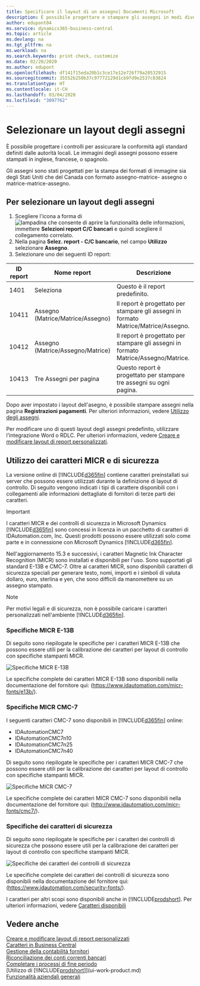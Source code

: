 ```yaml
---
title: Specificare il layout di un assegno| Documenti Microsoft
description: È possibile progettare e stampare gli assegni in modi diversi per conformità agli standard.
author: edupont04
ms.service: dynamics365-business-central
ms.topic: article
ms.devlang: na
ms.tgt_pltfrm: na
ms.workload: na
ms.search.keywords: print check, customize
ms.date: 02/20/2020
ms.author: edupont
ms.openlocfilehash: df141f15eda20b1c3ce17e12e726f79a20532915
ms.sourcegitcommit: 35552b250b37c97772129d1cb9fd9e2537c83824
ms.translationtype: HT
ms.contentlocale: it-CH
ms.lasthandoff: 03/04/2020
ms.locfileid: "3097762"
---
```

# <a name="select-a-check-layout"></a>Selezionare un layout degli assegni
È possibile progettare i controlli per assicurare la conformità agli standard definiti dalle autorità locali. Le immagini degli assegni possono essere stampati in inglese, francese, o spagnolo.

Gli assegni sono stati progettati per la stampa dei formati di immagine sia degli Stati Uniti che del Canada con formato assegno-matrice- assegno o matrice-matrice-assegno.

## <a name="to-select-a-check-layout"></a>Per selezionare un layout degli assegni
1. Scegliere l'icona a forma di ![lampadina che consente di aprire la funzionalità delle informazioni](media/ui-search/search_small.png "Informazioni sull'operazione che si desidera eseguire"), immettere **Selezioni report C/C bancari** e quindi scegliere il collegamento correlato.
2. Nella pagina **Selez. report - C/C bancario**, nel campo **Utilizzo** selezionare **Assegno**.
3. Selezionare uno dei seguenti ID report:

| ID report | Nome report | Descrizione |
| --- | --- | --- |
| 1401 |Seleziona |Questo è il report predefinito. |
| 10411 |Assegno (Matrice/Matrice/Assegno) |Il report è progettato per stampare gli assegni in formato Matrice/Matrice/Assegno. |
| 10412 |Assegno (Matrice/Assegno/Matrice) |Il report è progettato per stampare gli assegni in formato Matrice/Assegno/Matrice. |
| 10413 |Tre Assegni per pagina |Questo report è progettato per stampare tre assegni su ogni pagina. |

Dopo aver impostato i layout dell'asegno, è possibile stampare assegni nella pagina **Registrazioni pagamenti**. Per ulteriori informazioni, vedere [Utilizzo degli assegni](payables-how-work-checks.md).

Per modificare uno di questi layout degli assegni predefinito, utilizzare l'integrazione Word o RDLC. Per ulteriori informazioni, vedere [Creare e modificare layout di report personalizzati](ui-how-create-custom-report-layout.md).

## <a name="using-micr-and-security-fonts"></a>Utilizzo dei caratteri MICR e di sicurezza
La versione online di [!INCLUDE[d365fin](includes/d365fin_md.md)] contiene caratteri preinstallati sui server che possono essere utilizzati durante la definizione di layout di controllo. Di seguito vengono indicati i tipi di carattere disponibili con i collegamenti alle informazioni dettagliate di fornitori di terze parti dei caratteri.

> [!Important]
> I caratteri MICR e dei controlli di sicurezza in Microsoft Dynamics [!INCLUDE[d365fin](includes/d365fin_md.md)] sono concessi in licenza in un pacchetto di caratteri di IDAutomation.com, Inc. Questi prodotti possono essere utilizzati solo come parte e in connessione con Microsoft Dynamics [!INCLUDE[d365fin](includes/d365fin_md.md)].

Nell'aggiornamento 15.3 e successivi, i caratteri Magnetic Ink Character Recognition (MICR) sono installati e disponibili per l'uso. Sono supportati gli standard E-13B e CMC-7. Oltre ai caratteri MICR, sono disponibili caratteri di sicurezza speciali per generare testo, nomi, importi e i simboli di valuta dollaro, euro, sterlina e yen, che sono difficili da manomettere su un assegno stampato.

> [!NOTE]
> Per motivi legali e di sicurezza, non è possibile caricare i caratteri personalizzati nell'ambiente [!INCLUDE[d365fin](includes/d365fin_md.md)].

### <a name="micr-e-13b-specifications"></a>Specifiche MICR E-13B
Di seguito sono riepilogate le specifiche per i caratteri MICR E-13B che possono essere utili per la calibrazione dei caratteri per layout di controllo con specifiche stampanti MICR.

![Specifiche MICR E-13B](media/font_MICR_E-13B_Specifications.png "Specifiche MICR E-13B")

Le specifiche complete dei caratteri MICR E-13B sono disponibili nella documentazione del fornitore qui: (https://www.idautomation.com/micr-fonts/e13b/).

### <a name="micr-cmc-7-specifications"></a>Specifiche MICR CMC-7
I seguenti caratteri CMC-7 sono disponibili in [!INCLUDE[d365fin](includes/d365fin_md.md)] online:

- IDAutomationCMC7
- IDAutomationCMC7n10
- IDAutomationCMC7n25
-   IDAutomationCMC7n40

Di seguito sono riepilogate le specifiche per i caratteri MICR CMC-7 che possono essere utili per la calibrazione dei caratteri per layout di controllo con specifiche stampanti MICR.

![Specifiche MICR CMC-7](media/font_MICR_CMC-7_Specifications.png "Specifiche MICR CMC-7")

Le specifiche complete dei caratteri MICR CMC-7 sono disponibili nella documentazione del fornitore qui: (http://www.idautomation.com/micr-fonts/cmc7/).

### <a name="secure-font-specifications"></a>Specifiche dei caratteri di sicurezza
Di seguito sono riepilogate le specifiche per i caratteri dei controlli di sicurezza che possono essere utili per la calibrazione dei caratteri per layout di controllo con specifiche stampanti MICR.

![Specifiche dei caratteri dei controlli di sicurezza](media/font_check-security-font_Specifications.png "Specifiche dei caratteri dei controlli di sicurezza")

Le specifiche complete dei caratteri dei controlli di sicurezza sono disponibili nella documentazione del fornitore qui: (https://www.idautomation.com/security-fonts/).

I caratteri per altri scopi sono disponibili anche in [!INCLUDE[prodshort](includes/prodshort.md)]. Per ulteriori informazioni, vedere [Caratteri disponibili](ui-fonts.md)

## <a name="see-also"></a>Vedere anche
[Creare e modificare layout di report personalizzati](ui-how-create-custom-report-layout.md)  
[Caratteri in Business Central](ui-fonts.md)  
[Gestione della contabilità fornitori](payables-manage-payables.md)  
[Riconciliazione dei conti correnti bancari](bank-manage-bank-accounts.md)   
[Completare i processi di fine periodo](year-how-complete-period-end-processes.md)  
[Utilizzo di [!INCLUDE[prodshort](includes/prodshort.md)]](ui-work-product.md)  
[Funzionalità aziendali generali](ui-across-business-areas.md)
